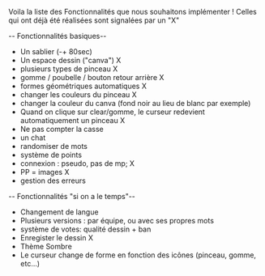 
Voila la liste des Fonctionnalités que nous souhaitons implémenter ! Celles qui ont déjà été réalisées sont signalées par un "X"

-- Fonctionnalités basiques--
- Un sablier (-+ 80sec)
- Un espace dessin ("canva") X
- plusieurs types de pinceau X
- gomme / poubelle / bouton retour arrière X
- formes géométriques automatiques X
- changer les couleurs du pinceau X
- changer la couleur du canva (fond noir au lieu de blanc par exemple)
- Quand on clique sur clear/gomme, le curseur redevient automatiquement un pinceau X
- Ne pas compter la casse
- un chat
- randomiser de mots
- système de points
- connexion : pseudo, pas de mp; X
- PP = images X
- gestion des erreurs

-- Fonctionnalités "si on a le temps"--
- Changement de langue
- Plusieurs versions : par équipe, ou avec ses propres mots
- système de votes: qualité dessin + ban
- Enregister le dessin X
- Thème Sombre
- Le curseur change de forme en fonction des icônes (pinceau, gomme, etc...)
